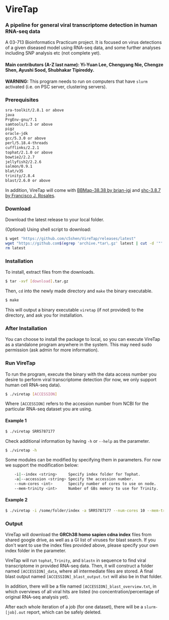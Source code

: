 # VireTap
### A pipeline for general viral transcriptome detection in human RNA-seq data
A 03-713 Bioinformatics Practicum project. It is focused on virus detections of a given diseased model using RNA-seq data, and some further analyses including SNP analysis etc (not complete yet).

#### Main contributors (A-Z last name): Yi-Yuan Lee, Chengyang Nie, Chengze Shen, Ayushi Sood, Shubhakar Tipireddy.

**WARNING:** This program needs to run on computers that have `slurm` activated (i.e. on PSC server, clustering servers).

### Prerequisites
```bash
sra-toolkit/2.8.1 or above
java
PrgEnv-gnu/7.1
samtools/1.3 or above
pigz
oracle-jdk
gcc/5.3.0 or above
perl/5.18.4-threads
cufflinks/2.2.1
tophat/2.1.0 or above
bowtie2/2.2.7
jellyfish2/2.2.6
salmon/0.9.1
blat/v35
trinity/2.8.4
blast/2.6.0 or above
```
In addition, VireTap will come with [BBMap-38.38 by brian-jgi](https://sourceforge.net/projects/bbmap/) and [shc-3.8.7 by Francisco J. Rosales](http://www.datsi.fi.upm.es/~frosal/).

### Download
Download the latest release to your local folder.

(Optional) Using shell script to download:
```bash
$ wget "https://github.com/c5shen/VireTap/releases/latest"
wget "https://github.com$(egrep 'archive.*tar\.gz' latest | cut -d '"' -f 2)"
rm latest
```

### Installation
To install, extract files from the downloads.
```bash
$ tar -xvf [download].tar.gz
```
Then, `cd` into the newly made directory and `make` the binary executable.
```bash
$ make
```
This will output a binary executable `viretap` (if not provided) to the directory, and ask you for installation.

### After Installation
You can choose to install the package to local, so you can execute VireTap as a standalone program anywhere in the system. This may need sudo permission (ask admin for more information).

### Run VireTap
To run the program, execute the binary with the data access number you desire to perform viral transcriptome detection (for now, we only support human cell RNA-seq data).
```bash
$ ./viretap [ACCESSION]
```
Where `[ACCESSION]` refers to the accession number from NCBI for the particular RNA-seq dataset you are using.
#### Example 1
```bash
$ ./viretap SRR5787177
```
Check additional information by having `-h` or `--help` as the parameter.
```bash
$ ./viretap -h
```
Some modules can be modified by specifying them in parameters. For now we support the modification below:
```bash
    -i|--index <string>     Specify index folder for Tophat.
    -a|--accession <string> Specify the accession number.
    --num-cores <int>       Specify number of cores to use on node.
    --mem-trinity <int>     Number of GBs memory to use for Trinity.
```
#### Example 2
```bash
$ ./viretap -i /some/folder/index -a SRR5787177 --num-cores 10 --mem-trinity 80
```

### Output
VireTap will download the **GRCh38 homo sapien cdna index** files from shared google drive, as well as a GI list of viruses for blast search. If you don't want to use the index files provided above, please specify your own index folder in the parameter.

VireTap will run `tophat`, `Trinity`, and `blastn` in sequence to find viral transcriptome in provided RNA-seq data. Then, it will construct a folder named `[ACCESSION]_data`, where all intermediate files are stored. A final blast output named `[ACCESSION]_blast_output.txt` will also be in that folder.

In addition, there will be a file named `[ACCESSION]_blast_overview.txt`, in which overviews of all viral hits are listed (no concentration/percentage of original RNA-seq analysis yet).

After each whole iteration of a job (for one dataset), there will be a `slurm-[job].out` report, which can be safely deleted.
